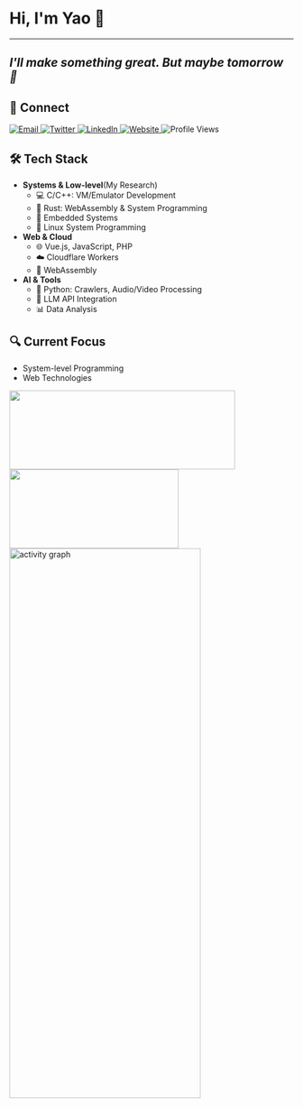 # Hi, I'm Yao 👋

---
*I'll make something great. But maybe tomorrow 🤡*
---

## 🔗 Connect
<p align="left">
    <a href="mailto:liyao@mail.softlab.cs.tsukuba.ac.jp">
        <img src="https://img.shields.io/badge/-Email-EA4335?style=for-the-badge&logo=Gmail&logoColor=white" alt="Email" />
    </a>
    <a href="https://twitter.com/BH3GEI_CN">
        <img src="https://img.shields.io/badge/-Twitter-1DA1F2?style=for-the-badge&logo=twitter&logoColor=white" alt="Twitter" />
    </a>
    <a href="https://linkedin.com/in/yao-li2026">
        <img src="https://img.shields.io/badge/-LinkedIn-0A66C2?style=for-the-badge&logo=linkedin&logoColor=white" alt="LinkedIn" />
    </a>
    <a href="https://bh3gei.github.io/">
        <img src="https://img.shields.io/badge/-Website-4285F4?style=for-the-badge&logo=google-chrome&logoColor=white" alt="Website" />
    </a>
    <img src="https://komarev.com/ghpvc/?username=BH3GEI&style=for-the-badge&color=brightgreen" alt="Profile Views" />
</p>

## 🛠️ Tech Stack
- **Systems & Low-level**(My Research)
  - 💻 C/C++: VM/Emulator Development
  - 🦀 Rust: WebAssembly & System Programming
  - 🔌 Embedded Systems
  - 🐧 Linux System Programming
- **Web & Cloud**
  - 🌐 Vue.js, JavaScript, PHP
  - ☁️ Cloudflare Workers
  - 🔧 WebAssembly
- **AI & Tools**
  - 🐍 Python: Crawlers, Audio/Video Processing
  - 🤖 LLM API Integration
  - 📊 Data Analysis

## 🔍 Current Focus
- System-level Programming
- Web Technologies
  
<div align="left"><div align="left">
  <img height="140" width="400" src="https://github-readme-stats.vercel.app/api?username=BH3GEI&show_icons=true&bg_color=00000000&hide=contribs,prs&card_width=400" />
  <img height="140" width="300" src="https://github-readme-stats.vercel.app/api/top-langs/?username=BH3GEI&layout=compact&bg_color=00000000&langs_count=8&card_width=300" />
</div>
</div>
  <img src="https://github-readme-activity-graph.vercel.app/graph?username=BH3GEI&theme=minimal&area=true" width="82%" height="50%" alt="activity graph">








